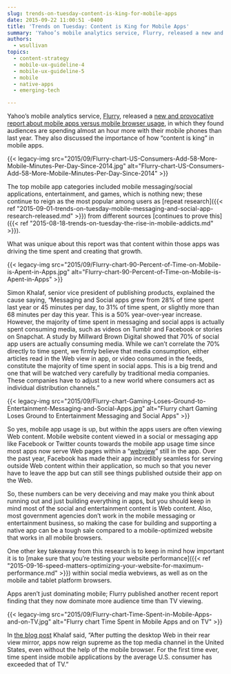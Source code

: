 ```yaml
---
slug: trends-on-tuesday-content-is-king-for-mobile-apps
date: 2015-09-22 11:00:51 -0400
title: 'Trends on Tuesday: Content is King for Mobile Apps'
summary: 'Yahoo’s mobile analytics service, Flurry, released a new and provocative report about mobile apps versus mobile browser usage, in which they found audiences are spending almost an hour more with their mobile phones than last year.'
authors:
  - wsullivan
topics:
  - content-strategy
  - mobile-ux-guideline-4
  - mobile-ux-guideline-5
  - mobile
  - native-apps
  - emerging-tech

---
```


Yahoo’s mobile analytics service, [Flurry](https://developer.yahoo.com/analytics/), released a [new and provocative report about mobile apps versus mobile browser usage](http://flurrymobile.tumblr.com/post/127638842745/seven-years-into-the-mobile-revolution-content-is), in which they found audiences are spending almost an hour more with their mobile phones than last year. They also discussed the importance of how “content is king” in mobile apps.

{{< legacy-img src="2015/09/Flurry-chart-US-Consumers-Add-58-More-Mobile-Minutes-Per-Day-Since-2014.jpg" alt="Flurry-chart-US-Consumers-Add-58-More-Mobile-Minutes-Per-Day-Since-2014" >}}

The top mobile app categories included mobile messaging/social applications, entertainment, and games, which is nothing new; these continue to reign as the most popular among users as [repeat research]({{< ref "2015-09-01-trends-on-tuesday-mobile-messaging-and-social-app-research-released.md" >}}) from different sources [continues to prove this]({{< ref "2015-08-18-trends-on-tuesday-the-rise-in-mobile-addicts.md" >}}).

What was unique about this report was that content within those apps was driving the time spent and creating that growth.

{{< legacy-img src="2015/09/Flurry-chart-90-Percent-of-Time-on-Mobile-is-Apent-in-Apps.jpg" alt="Flurry-chart-90-Percent-of-Time-on-Mobile-is-Apent-in-Apps" >}}

Simon Khalaf, senior vice president of publishing products, explained the cause saying, “Messaging and Social apps grew from 28% of time spent last year or 45 minutes per day, to 31% of time spent, or slightly more than 68 minutes per day this year. This is a 50% year-over-year increase. However, the majority of time spent in messaging and social apps is actually spent consuming media, such as videos on Tumblr and Facebook or stories on Snapchat. A study by Millward Brown Digital showed that 70% of social app users are actually consuming media. While we can’t correlate the 70% directly to time spent, we firmly believe that media consumption, either articles read in the Web view in app, or video consumed in the feeds, constitute the majority of time spent in social apps. This is a big trend and one that will be watched very carefully by traditional media companies. These companies have to adjust to a new world where consumers act as individual distribution channels.”

{{< legacy-img src="2015/09/Flurry-chart-Gaming-Loses-Ground-to-Entertainment-Messaging-and-Social-Apps.jpg" alt="Flurry chart Gaming Loses Ground to Entertainment Messaging and Social Apps" >}}

So yes, mobile app usage is up, but within the apps users are often viewing Web content. Mobile website content viewed in a social or messaging app like Facebook or Twitter counts towards the mobile app usage time since most apps now serve Web pages within a “[webview](http://wiki.awesomium.com/general-use/introduction-to-web-views.html)” still in the app. Over the past year, Facebook has made their app incredibly seamless for serving outside Web content within their application, so much so that you never have to leave the app but can still see things published outside their app on the Web.

So, these numbers can be very deceiving and may make you think about running out and just building everything in apps, but you should keep in mind most of the social and entertainment content is Web content. Also, most government agencies don’t work in the mobile messaging or entertainment business, so making the case for building and supporting a native app can be a tough sale compared to a mobile-optimized website that works in all mobile browsers.

One other key takeaway from this research is to keep in mind how important it is to [make sure that you’re testing your website performance]({{< ref "2015-09-16-speed-matters-optimizing-your-website-for-maximum-performance.md" >}}) within social media webviews, as well as on the mobile and tablet platform browsers.

Apps aren’t just dominating mobile; Flurry published another recent report finding that they now dominate more audience time than TV viewing.

{{< legacy-img src="2015/09/Flurry-chart-Time-Spent-in-Mobile-Apps-and-on-TV.jpg" alt="Flurry chart Time Spent in Mobile Apps and on TV" >}}

In [the blog post](http://flurrymobile.tumblr.com/post/128773968605/the-cable-industry-faces-the-perfect-storm-apps) Khalaf said, “After putting the desktop Web in their rear view mirror, apps now reign supreme as the top media channel in the United States, even without the help of the mobile browser. For the first time ever, time spent inside mobile applications by the average U.S. consumer has exceeded that of TV.”
